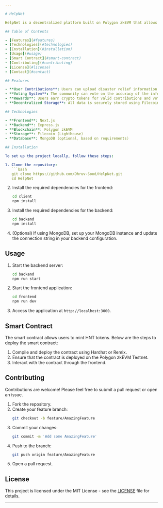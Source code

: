 ```yaml
---

# HelpNet

HelpNet is a decentralized platform built on Polygon zkEVM that allows users to share and verify disaster relief information. Users can earn crypto rewards by contributing valuable information and participating in the verification process.

## Table of Contents

- [Features](#features)
- [Technologies](#technologies)
- [Installation](#installation)
- [Usage](#usage)
- [Smart Contract](#smart-contract)
- [Contributing](#contributing)
- [License](#license)
- [Contact](#contact)

## Features

- **User Contributions**: Users can upload disaster relief information.
- **Voting System**: The community can vote on the accuracy of the information.
- **Rewards**: Users earn crypto tokens for valid contributions and voting.
- **Decentralized Storage**: All data is securely stored using Filecoin.

## Technologies

- **Frontend**: Next.js
- **Backend**: Express.js
- **Blockchain**: Polygon zkEVM
- **Storage**: Filecoin (Lighthouse)
- **Database**: MongoDB (optional, based on requirements)

## Installation

To set up the project locally, follow these steps:

1. Clone the repository:
   ```bash
   git clone https://github.com/Dhruv-Sood/HelpNet.git
   cd HelpNet
   ```

2. Install the required dependencies for the frontend:
   ```bash
   cd client
   npm install
   ```

3. Install the required dependencies for the backend:
   ```bash
   cd backend
   npm install
   ```

4. (Optional) If using MongoDB, set up your MongoDB instance and update the connection string in your backend configuration.

## Usage

1. Start the backend server:
   ```bash
   cd backend
   npm run start
   ```

2. Start the frontend application:
   ```bash
   cd frontend
   npm run dev
   ```

3. Access the application at `http://localhost:3000`.

## Smart Contract

The smart contract allows users to mint HNT tokens. Below are the steps to deploy the smart contract:

1. Compile and deploy the contract using Hardhat or Remix.
2. Ensure that the contract is deployed on the Polygon zkEVM Testnet.
3. Interact with the contract through the frontend.


## Contributing

Contributions are welcome! Please feel free to submit a pull request or open an issue.

1. Fork the repository.
2. Create your feature branch:
   ```bash
   git checkout -b feature/AmazingFeature
   ```
3. Commit your changes:
   ```bash
   git commit -m 'Add some AmazingFeature'
   ```
4. Push to the branch:
   ```bash
   git push origin feature/AmazingFeature
   ```
5. Open a pull request.

## License

This project is licensed under the MIT License - see the [LICENSE](LICENSE) file for details.


---
```

